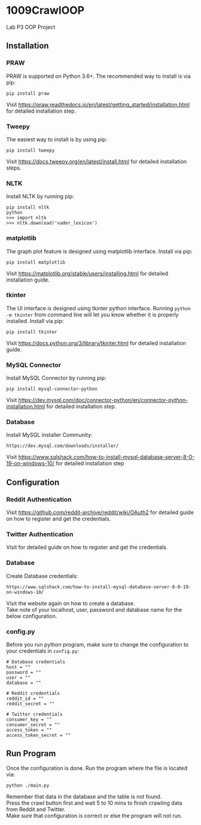 # 1009CrawlOOP
Lab P3 OOP Project
## Installation
### PRAW
PRAW is supported on Python 3.6+. The recommended way to install is via pip:
```
pip install praw
```
Visit https://praw.readthedocs.io/en/latest/getting_started/installation.html for detailed installation step.
### Tweepy
The easiest way to install is by using pip:
```
pip install tweepy
```
Visit https://docs.tweepy.org/en/latest/install.html for detailed installation steps.
### NLTK
Install NLTK by running pip:
```
pip install nltk
python
>>> import nltk
>>> nltk.download('vader_lexicon')
```
### matplotlib
The graph plot feature is designed using matplotlib interface. Install via pip:
```
pip install matplotlib
```
Visit https://matplotlib.org/stable/users/installing.html for detailed installation guide.
### tkinter
The UI interface is designed using tkinter python interface. Running ```python -m tkinter``` from command line will let you know whether it is properly installed.
Install via pip:
```
pip install tkinter
```
Visit https://docs.python.org/3/library/tkinter.html for detailed installation guide.
### MySQL Connector
Install MySQL Connector by running pip:
```
pip install mysql-connector-python
```
Visit https://dev.mysql.com/doc/connector-python/en/connector-python-installation.html for detailed installation step.
### Database
Install MySQL installer Community:
```
https://dev.mysql.com/downloads/installer/
```
Visit https://www.sqlshack.com/how-to-install-mysql-database-server-8-0-19-on-windows-10/ for detailed installation step

## Configuration
### Reddit Authentication
Visit https://github.com/reddit-archive/reddit/wiki/OAuth2 for detailed guide on how to register and get the credentials.
### Twitter Authentication
Visit for detailed guide on how to register and get the credentials.
### Database
Create Database credentials:
```
https://www.sqlshack.com/how-to-install-mysql-database-server-8-0-19-on-windows-10/
```
Visit the website again on how to create a database.\
Take note of your localhost, user, password and database name for the below configuration.
### config.py
Before you run python program, make sure to change the configuration to your credentials in ```config.py```:
```
# Database credentials
host = ""
password = ""
user = ""
database = ""

# Reddit credentials
reddit_id = ""
reddit_secret = ""

# Twitter credentials
consumer_key = ""
consumer_secret = ""
access_token = ""
access_token_secret = ""
```
## Run Program
Once the configuration is done. Run the program where the file is located via:
```
python ./main.py
```
Remember that data in the database and the table is not found.\
Press the crawl button first and wait 5 to 10 mins to finish crawling data from Reddit and Twitter.\
Make sure that configuration is correct or else the program will not run.
